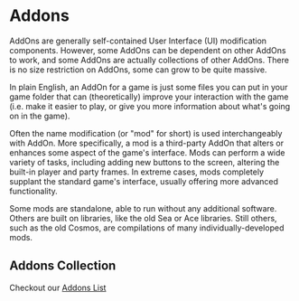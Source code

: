 # Addons

AddOns are generally self-contained User Interface (UI) modification components. However, some AddOns can be dependent on other AddOns to work, and some AddOns are actually collections of other AddOns. There is no size restriction on AddOns, some can grow to be quite massive.

In plain English, an AddOn for a game is just some files you can put in your game folder that can (theoretically) improve your interaction with the game (i.e. make it easier to play, or give you more information about what's going on in the game).

Often the name modification (or "mod" for short) is used interchangeably with AddOn. More specifically, a mod is a third-party AddOn that alters or enhances some aspect of the game's interface. Mods can perform a wide variety of tasks, including adding new buttons to the screen, altering the built-in player and party frames. In extreme cases, mods completely supplant the standard game's interface, usually offering more advanced functionality.

Some mods are standalone, able to run without any additional software. Others are built on libraries, like the old Sea or Ace libraries. Still others, such as the old Cosmos, are compilations of many individually-developed mods.


## Addons Collection

Checkout our [Addons List](Addons_List.md)


